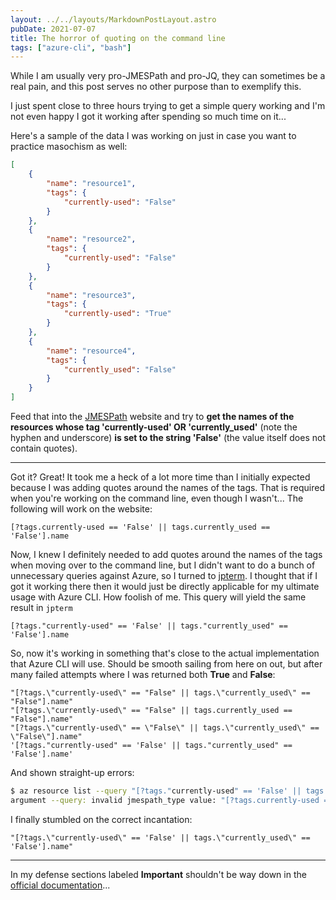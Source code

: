 ```yaml
---
layout: ../../layouts/MarkdownPostLayout.astro
pubDate: 2021-07-07
title: The horror of quoting on the command line
tags: ["azure-cli", "bash"]
---
```

While I am usually very pro-JMESPath and pro-JQ, they can sometimes be a real pain, and this post serves no other purpose than to exemplify this.

I just spent close to three hours trying to get a simple query working and I'm not even happy I got it working after spending so much time on it...

Here's a sample of the data I was working on just in case you want to practice masochism as well:

```json
[
    {
        "name": "resource1",
        "tags": {
            "currently-used": "False"
        }
    },
    {
        "name": "resource2",
        "tags": {
            "currently-used": "False"
        }
    },
    {
        "name": "resource3",
        "tags": {
            "currently-used": "True"
        }
    },
    {
        "name": "resource4",
        "tags": {
            "currently_used": "False"
        }
    }
]
```

Feed that into the [JMESPath](https://jmespath.org/ "JMESPath is a query language for JSON") website and try to **get the names of the resources whose tag 'currently-used' OR 'currently_used'** (note the hyphen and underscore) **is set to the string 'False'** (the value itself does not contain quotes).

***

Got it? Great! It took me a heck of a lot more time than I initially expected because I was adding quotes around the names of the tags. That is required when you're working on the command line, even though I wasn't... The following will work on the website:

```
[?tags.currently-used == 'False' || tags.currently_used == 'False'].name
```

Now, I knew I definitely needed to add quotes around the names of the tags when moving over to the command line, but I didn't want to do a bunch of unnecessary queries against Azure, so I turned to [jpterm](https://github.com/jmespath/jmespath.terminal "JMESPath exploration tool in the terminal"). I thought that if I got it working there then it would just be directly applicable for my ultimate usage with Azure CLI. How foolish of me. This query will yield the same result in `jpterm`

```
[?tags."currently-used" == 'False' || tags."currently_used" == 'False'].name
```

So, now it's working in something that's close to the actual implementation that Azure CLI will use. Should be smooth sailing from here on out, but after many failed attempts where I was returned both **True** and **False**:

```
"[?tags.\"currently-used\" == "False" || tags.\"currently_used\" == "False"].name"
"[?tags.\"currently-used\" == "False" || tags.currently_used == "False"].name"
"[?tags.\"currently-used\" == \"False\" || tags.\"currently_used\" == \"False\"].name"
'[?tags."currently-used" == 'False' || tags."currently_used" == 'False'].name'
```

And shown straight-up errors:

```bash
$ az resource list --query "[?tags."currently-used" == 'False' || tags."currently_used" == 'False'].name"
argument --query: invalid jmespath_type value: "[?tags.currently-used == 'False' || tags.currently_used == 'False'].name"
```

I finally stumbled on the correct incantation:

```
"[?tags.\"currently-used\" == 'False' || tags.\"currently_used\" == 'False'].name"
```

***

In my defense sections labeled **Important** shouldn't be way down in the [official documentation](https://docs.microsoft.com/en-us/cli/azure/query-azure-cli#filter-arrays "Documentation to query Azure CLI command output")...
